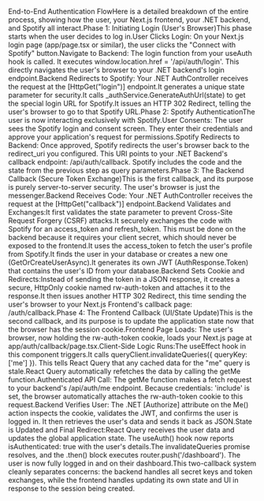 End-to-End Authentication FlowHere is a detailed breakdown of the entire process, showing how the user, your Next.js frontend, your .NET backend, and Spotify all interact.Phase 1: Initiating Login (User's Browser)This phase starts when the user decides to log in.User Clicks Login: On your Next.js login page (app/page.tsx or similar), the user clicks the "Connect with Spotify" button.Navigate to Backend: The login function from your useAuth hook is called. It executes window.location.href = '/api/auth/login'. This directly navigates the user's browser to your .NET backend's login endpoint.Backend Redirects to Spotify: Your .NET AuthController receives the request at the [HttpGet("login")] endpoint.It generates a unique state parameter for security.It calls _authService.GenerateAuthUrl(state) to get the special login URL for Spotify.It issues an HTTP 302 Redirect, telling the user's browser to go to that Spotify URL.Phase 2: Spotify AuthenticationThe user is now interacting exclusively with Spotify.User Consents: The user sees the Spotify login and consent screen. They enter their credentials and approve your application's request for permissions.Spotify Redirects to Backend: Once approved, Spotify redirects the user's browser back to the redirect_uri you configured. This URI points to your .NET Backend's callback endpoint: /api/auth/callback. Spotify includes the code and the state from the previous step as query parameters.Phase 3: The Backend Callback (Secure Token Exchange)This is the first callback, and its purpose is purely server-to-server security. The user's browser is just the messenger.Backend Receives Code: Your .NET AuthController receives the request at the [HttpGet("callback")] endpoint.Backend Validates and Exchanges:It first validates the state parameter to prevent Cross-Site Request Forgery (CSRF) attacks.It securely exchanges the code with Spotify for an access_token and refresh_token. This must be done on the backend because it requires your client secret, which should never be exposed to the frontend.It uses the access_token to fetch the user's profile from Spotify.It finds the user in your database or creates a new one (GetOrCreateUserAsync).It generates its own JWT (AuthResponse.Token) that contains the user's ID from your database.Backend Sets Cookie and Redirects:Instead of sending the token in a JSON response, it creates a secure, HttpOnly cookie named rw-auth-token and attaches it to the response.It then issues another HTTP 302 Redirect, this time sending the user's browser to your Next.js Frontend's callback page: /auth/callback.Phase 4: The Frontend Callback (UI/State Update)This is the second callback, and its purpose is to update the application state now that the browser has the session cookie.Frontend Page Loads: The user's browser, now holding the rw-auth-token cookie, loads your Next.js page at app/auth/callback/page.tsx.Client-Side Logic Runs:The useEffect hook in this component triggers.It calls queryClient.invalidateQueries({ queryKey: ['me'] }). This tells React Query that any cached data for the "me" query is stale.React Query automatically refetches the data by calling the getMe function.Authenticated API Call: The getMe function makes a fetch request to your backend's /api/auth/me endpoint. Because credentials: 'include' is set, the browser automatically attaches the rw-auth-token cookie to this request.Backend Verifies User: The .NET [Authorize] attribute on the Me() action inspects the cookie, validates the JWT, and confirms the user is logged in. It then retrieves the user's data and sends it back as JSON.State is Updated and Final Redirect:React Query receives the user data and updates the global application state. The useAuth() hook now reports isAuthenticated: true with the user's details.The invalidateQueries promise resolves, and the .then() block executes router.push('/dashboard'). The user is now fully logged in and on their dashboard.This two-callback system cleanly separates concerns: the backend handles all secret keys and token exchanges, while the frontend handles updating its own state and UI in response to the session being created.
